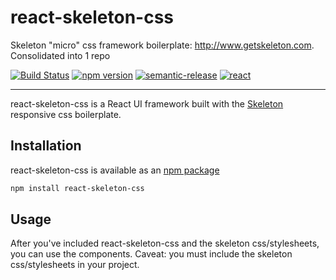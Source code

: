 # react-skeleton-css
Skeleton "micro" css framework boilerplate: http://www.getskeleton.com. Consolidated into 1 repo

[![Build Status](https://travis-ci.org/crobinson42/react-skeleton-css.svg?branch=master)](https://travis-ci.org/crobinson42/react-skeleton-css)
[![npm version](https://badge.fury.io/js/react-skeleton-css.svg)](https://badge.fury.io/js/react-skeleton-css)
[![semantic-release](https://img.shields.io/badge/%20%20%F0%9F%93%A6%F0%9F%9A%80-semantic--release-e10079.svg)](https://github.com/semantic-release/semantic-release)
[![react](https://cloud.githubusercontent.com/assets/5973579/22582957/e5f05040-e99e-11e6-9e07-607a5de86899.png)](https://react.facebook.com)

------

react-skeleton-css is a React UI framework built with the [Skeleton](http://getskeleton.com) responsive css boilerplate.

## Installation

react-skeleton-css is available as an [npm package](https://www.npmjs.com/package/react-skeleton-css)

```sh
npm install react-skeleton-css
```

## Usage

After you've included react-skeleton-css and the skeleton css/stylesheets, you can use the components. Caveat: you must include the skeleton css/stylesheets in your project.
